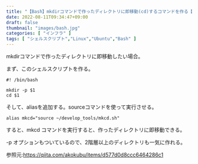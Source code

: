 ```yaml
---
title: "【Bash】mkdirコマンドで作ったディレクトリに即移動(cd)するコマンドを作る【mkcdをaliasに登録】"
date: 2022-08-11T09:34:47+09:00
draft: false
thumbnail: "images/bash.jpg"
categories: [ "インフラ" ]
tags: [ "シェルスクリプト","Linux","Ubuntu","Bash" ]
---
```


mkdirコマンドで作ったディレクトリに即移動したい場合。

まず、このシェルスクリプトを作る。

```
#! /bin/bash

mkdir -p $1
cd $1
```

そして、aliasを追加する。sourceコマンドを使って実行させる。

```
alias mkcd="source ~/develop_tools/mkcd.sh"
```


すると、mkcd コマンドを実行すると、作ったディレクトリに即移動できる。

-p オプションもついているので、2階層以上のディレクトリも一気に作れる。

参照元:https://qiita.com/akokubu/items/d577d0d8ccc6464286c1


